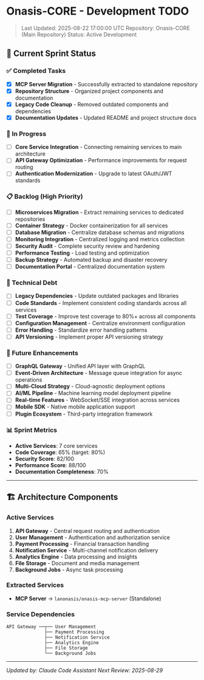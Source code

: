 # Onasis-CORE - Development TODO

> Last Updated: 2025-08-22 17:00:00 UTC
> Repository: Onasis-CORE (Main Repository)
> Status: Active Development

## 🎯 Current Sprint Status

### ✅ Completed Tasks
- [x] **MCP Server Migration** - Successfully extracted to standalone repository
- [x] **Repository Structure** - Organized project components and documentation
- [x] **Legacy Code Cleanup** - Removed outdated components and dependencies
- [x] **Documentation Updates** - Updated README and project structure docs

### 🔄 In Progress  
- [ ] **Core Service Integration** - Connecting remaining services to main architecture
- [ ] **API Gateway Optimization** - Performance improvements for request routing
- [ ] **Authentication Modernization** - Upgrade to latest OAuth/JWT standards

### 📋 Backlog (High Priority)
- [ ] **Microservices Migration** - Extract remaining services to dedicated repositories
- [ ] **Container Strategy** - Docker containerization for all services
- [ ] **Database Migration** - Centralize database schemas and migrations
- [ ] **Monitoring Integration** - Centralized logging and metrics collection
- [ ] **Security Audit** - Complete security review and hardening
- [ ] **Performance Testing** - Load testing and optimization
- [ ] **Backup Strategy** - Automated backup and disaster recovery
- [ ] **Documentation Portal** - Centralized documentation system

### 🔬 Technical Debt
- [ ] **Legacy Dependencies** - Update outdated packages and libraries
- [ ] **Code Standards** - Implement consistent coding standards across all services
- [ ] **Test Coverage** - Improve test coverage to 80%+ across all components
- [ ] **Configuration Management** - Centralize environment configuration
- [ ] **Error Handling** - Standardize error handling patterns
- [ ] **API Versioning** - Implement proper API versioning strategy

### 🚀 Future Enhancements
- [ ] **GraphQL Gateway** - Unified API layer with GraphQL
- [ ] **Event-Driven Architecture** - Message queue integration for async operations
- [ ] **Multi-Cloud Strategy** - Cloud-agnostic deployment options
- [ ] **AI/ML Pipeline** - Machine learning model deployment pipeline
- [ ] **Real-time Features** - WebSocket/SSE integration across services
- [ ] **Mobile SDK** - Native mobile application support
- [ ] **Plugin Ecosystem** - Third-party integration framework

### 📊 Sprint Metrics
- **Active Services**: 7 core services
- **Code Coverage**: 65% (target: 80%)
- **Security Score**: 82/100
- **Performance Score**: 88/100
- **Documentation Completeness**: 70%

---

## 🏗️ Architecture Components

### Active Services
1. **API Gateway** - Central request routing and authentication
2. **User Management** - Authentication and authorization service  
3. **Payment Processing** - Financial transaction handling
4. **Notification Service** - Multi-channel notification delivery
5. **Analytics Engine** - Data processing and insights
6. **File Storage** - Document and media management
7. **Background Jobs** - Async task processing

### Extracted Services
- **MCP Server** → `lanonasis/onasis-mcp-server` (Standalone)

### Service Dependencies
```
API Gateway ──┬── User Management
              ├── Payment Processing  
              ├── Notification Service
              ├── Analytics Engine
              ├── File Storage
              └── Background Jobs
```

---

*Updated by: Claude Code Assistant*
*Next Review: 2025-08-29*